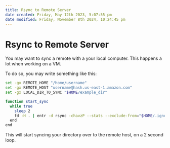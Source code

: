 ```yaml
---
title: Rsync to Remote Server
date created: Friday, May 12th 2023, 5:07:55 pm
date modified: Friday, November 8th 2024, 10:24:45 pm
---
```


# Rsync to Remote Server

You may want to sync a remote with a your local computer. This happens a
lot when working on a VM.

To do so, you may write something like this:

```sh
set -gx REMOTE_HOME "/home/username"
set -gx REMOTE_HOST "username@hash.us-east-1.amazon.com"
set -gx LOCAL_DIR_TO_SYNC "$HOME/example_dir"

function start_sync
  while true
    sleep 2
    fd -H . | entr -d rsync -chavzP --stats --exclude-from="$HOME/.ignore" "$LOCAL_DIR_TO_SYNC" "$REMOTE_HOST:$REMOTE_HOME"
  end
end
```

This will start syncing your directory over to the remote host, on a 2
second loop.
